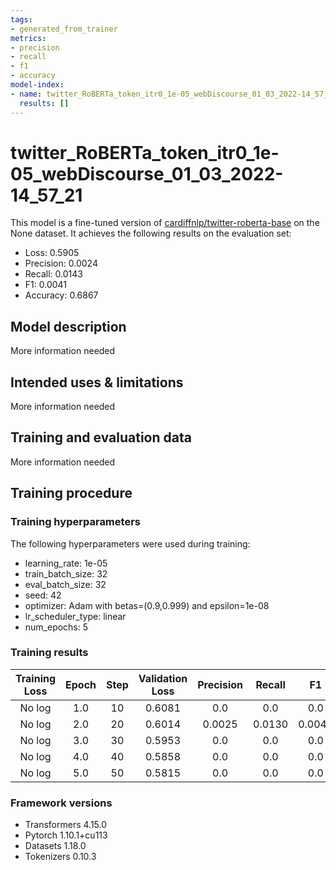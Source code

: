 ```yaml
---
tags:
- generated_from_trainer
metrics:
- precision
- recall
- f1
- accuracy
model-index:
- name: twitter_RoBERTa_token_itr0_1e-05_webDiscourse_01_03_2022-14_57_21
  results: []
---
```


<!-- This model card has been generated automatically according to the information the Trainer had access to. You
should probably proofread and complete it, then remove this comment. -->

# twitter_RoBERTa_token_itr0_1e-05_webDiscourse_01_03_2022-14_57_21

This model is a fine-tuned version of [cardiffnlp/twitter-roberta-base](https://huggingface.co/cardiffnlp/twitter-roberta-base) on the None dataset.
It achieves the following results on the evaluation set:
- Loss: 0.5905
- Precision: 0.0024
- Recall: 0.0143
- F1: 0.0041
- Accuracy: 0.6867

## Model description

More information needed

## Intended uses & limitations

More information needed

## Training and evaluation data

More information needed

## Training procedure

### Training hyperparameters

The following hyperparameters were used during training:
- learning_rate: 1e-05
- train_batch_size: 32
- eval_batch_size: 32
- seed: 42
- optimizer: Adam with betas=(0.9,0.999) and epsilon=1e-08
- lr_scheduler_type: linear
- num_epochs: 5

### Training results

| Training Loss | Epoch | Step | Validation Loss | Precision | Recall | F1     | Accuracy |
|:-------------:|:-----:|:----:|:---------------:|:---------:|:------:|:------:|:--------:|
| No log        | 1.0   | 10   | 0.6081          | 0.0       | 0.0    | 0.0    | 0.6904   |
| No log        | 2.0   | 20   | 0.6014          | 0.0025    | 0.0130 | 0.0042 | 0.6934   |
| No log        | 3.0   | 30   | 0.5953          | 0.0       | 0.0    | 0.0    | 0.6930   |
| No log        | 4.0   | 40   | 0.5858          | 0.0       | 0.0    | 0.0    | 0.6941   |
| No log        | 5.0   | 50   | 0.5815          | 0.0       | 0.0    | 0.0    | 0.6947   |


### Framework versions

- Transformers 4.15.0
- Pytorch 1.10.1+cu113
- Datasets 1.18.0
- Tokenizers 0.10.3
